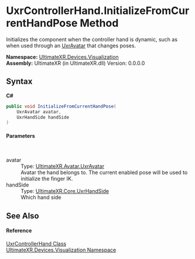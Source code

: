 # UxrControllerHand.InitializeFromCurrentHandPose Method 
 

Initializes the component when the controller hand is dynamic, such as when used through an <a href="T_UltimateXR_Avatar_UxrAvatar">UxrAvatar</a> that changes poses.

**Namespace:**&nbsp;<a href="N_UltimateXR_Devices_Visualization">UltimateXR.Devices.Visualization</a><br />**Assembly:**&nbsp;UltimateXR (in UltimateXR.dll) Version: 0.0.0.0

## Syntax

**C#**<br />
``` C#
public void InitializeFromCurrentHandPose(
	UxrAvatar avatar,
	UxrHandSide handSide
)
```


#### Parameters
&nbsp;<dl><dt>avatar</dt><dd>Type: <a href="T_UltimateXR_Avatar_UxrAvatar">UltimateXR.Avatar.UxrAvatar</a><br />Avatar the hand belongs to. The current enabled pose will be used to initialize the finger IK.</dd><dt>handSide</dt><dd>Type: <a href="T_UltimateXR_Core_UxrHandSide">UltimateXR.Core.UxrHandSide</a><br />Which hand side</dd></dl>

## See Also


#### Reference
<a href="T_UltimateXR_Devices_Visualization_UxrControllerHand">UxrControllerHand Class</a><br /><a href="N_UltimateXR_Devices_Visualization">UltimateXR.Devices.Visualization Namespace</a><br />